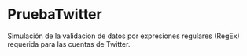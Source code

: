 # PruebaTwitter

Simulación de la validacion de datos por expresiones regulares (RegEx) requerida para las cuentas de Twitter.
